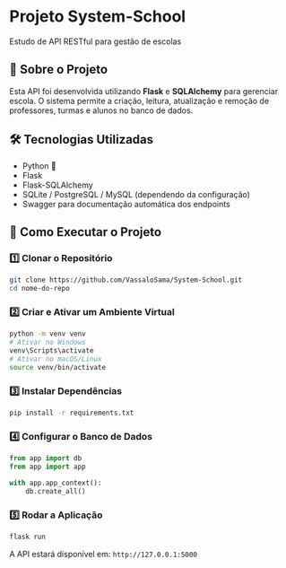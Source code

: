 # Projeto System-School
Estudo de API RESTful para gestão de escolas

## 📖 Sobre o Projeto
Esta API foi desenvolvida utilizando **Flask** e **SQLAlchemy** para gerenciar escola. O sistema permite a criação, leitura, atualização e remoção de professores, turmas e alunos no banco de dados.

## 🛠️ Tecnologias Utilizadas
- Python 🐍
- Flask
- Flask-SQLAlchemy
- SQLite / PostgreSQL / MySQL (dependendo da configuração)
- Swagger para documentação automática dos endpoints

## 🚀 Como Executar o Projeto
### 1️⃣ Clonar o Repositório
```bash
git clone https://github.com/VassaloSama/System-School.git
cd nome-do-repo
```

### 2️⃣ Criar e Ativar um Ambiente Virtual
```bash
python -m venv venv
# Ativar no Windows
venv\Scripts\activate
# Ativar no macOS/Linux
source venv/bin/activate
```

### 3️⃣ Instalar Dependências
```bash
pip install -r requirements.txt
```

### 4️⃣ Configurar o Banco de Dados
```python
from app import db
from app import app

with app.app_context():
    db.create_all()
```

### 5️⃣ Rodar a Aplicação
```bash
flask run
```
A API estará disponível em: `http://127.0.0.1:5000`